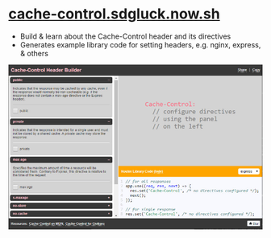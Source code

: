<h1 style="border: 0;">
<strong>
<a href="https://cache-control.sdgluck.now.sh/">cache-control.sdgluck.now.sh</a>
</strong>
</h1>

- Build & learn about the Cache-Control header and its directives
- Generates example library code for setting headers, e.g. nginx, express, & others

<img src="https://raw.githubusercontent.com/sdgluck/cache-control/master/screenshot.jpg" />
